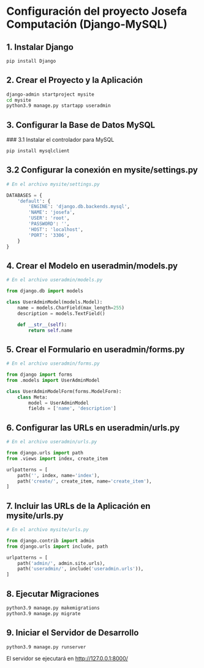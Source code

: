# Configuración del proyecto Josefa Computación (Django-MySQL)

## 1. Instalar Django

```bash
pip install Django
```

## 2. Crear el Proyecto y la Aplicación
```bash
django-admin startproject mysite
cd mysite
python3.9 manage.py startapp useradmin
```

## 3. Configurar la Base de Datos MySQL
### 3.1 Instalar el controlador para MySQL
```bash
pip install mysqlclient
```

## 3.2 Configurar la conexión en mysite/settings.py

```python
# En el archivo mysite/settings.py

DATABASES = {
    'default': {
        'ENGINE': 'django.db.backends.mysql',
        'NAME': 'josefa',
        'USER': 'root',
        'PASSWORD': '',
        'HOST': 'localhost',
        'PORT': '3306',
    }
}
```

## 4. Crear el Modelo en useradmin/models.py

```python
# En el archivo useradmin/models.py

from django.db import models

class UserAdminModel(models.Model):
    name = models.CharField(max_length=255)
    description = models.TextField()

    def __str__(self):
        return self.name
```

## 5. Crear el Formulario en useradmin/forms.py

```python
# En el archivo useradmin/forms.py

from django import forms
from .models import UserAdminModel

class UserAdminModelForm(forms.ModelForm):
    class Meta:
        model = UserAdminModel
        fields = ['name', 'description']
```

## 6. Configurar las URLs en useradmin/urls.py
```python
# En el archivo useradmin/urls.py

from django.urls import path
from .views import index, create_item

urlpatterns = [
    path('', index, name='index'),
    path('create/', create_item, name='create_item'),
]
```

## 7. Incluir las URLs de la Aplicación en mysite/urls.py
```python
# En el archivo mysite/urls.py

from django.contrib import admin
from django.urls import include, path

urlpatterns = [
    path('admin/', admin.site.urls),
    path('useradmin/', include('useradmin.urls')),
]
```

## 8. Ejecutar Migraciones
```bash
python3.9 manage.py makemigrations
python3.9 manage.py migrate
```

## 9. Iniciar el Servidor de Desarrollo
```bash
python3.9 manage.py runserver
```

El servidor se ejecutará en http://127.0.0.1:8000/